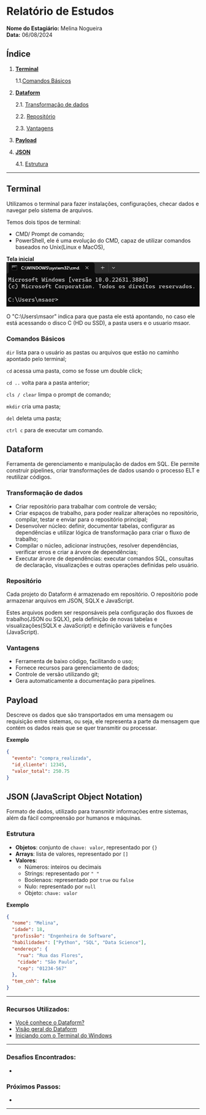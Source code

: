 # Relatório de Estudos

**Nome do Estagiário:** Melina Nogueira  
**Data:** 06/08/2024

## **Índice**  
1. **[Terminal](#terminal)**

    1.1.[Comandos Básicos](#comandos-básicos)

2. **[Dataform](#dataform)**

    2.1. [Transformação de dados](#transformação-de-dados)

    2.2. [Repositório](#repositório)

    2.3. [Vantagens](#vantagens)

3. **[Payload](#payload)**

4. **[JSON](#json-javascript-object-notation)**

    4.1. [Estrutura](#estrutura)
---

## Terminal
Utilizamos o terminal para fazer instalações, configurações, checar dados e navegar pelo sistema de arquivos.

Temos dois tipos de terminal:
- CMD/ Prompt de comando;
- PowerShell, ele é uma evolução do CMD, capaz de utilizar comandos baseados no Unix(Linux e MacOS),

**Tela inicial**
![Tela inicial](image/terminal.png)

O "C:\Users\msaor" indica para que pasta ele está apontando, no caso ele está acessando o disco C (HD ou SSD), a pasta users e o usuario msaor.

### Comandos Básicos

`dir` lista para o usuário as pastas ou arquivos que estão no caminho apontado pelo terminal;

`cd` acessa uma pasta, como se fosse um double click;

`cd ..` volta para a pasta anterior;

`cls / clear` limpa o prompt de comando;

`mkdir` cria uma pasta;

`del` deleta uma pasta;

`ctrl c` para de executar um comando.

## Dataform
Ferramenta de gerenciamento e manipulação de dados em SQL. 
Ele permite construir pipelines, criar transformações de dados usando o processo ELT e reutilizar códigos.

### Transformação de dados
- Criar repositório para trabalhar com controle de versão;
- Criar espaços de trabalho, para poder realizar alterações no repositório, compilar, testar e enviar para o repositório principal;
- Desenvolver núcleo: definir, documentar tabelas, configurar as dependências e utilizar lógica de transformação para criar o fluxo de trabalho;
- Compilar o núcleo, adicionar instruções, resolver dependências, verificar erros e criar a árvore de dependências;
- Executar árvore de dependências: executar comandos SQL, consultas de declaração, visualizações e outras operações definidas pelo usuário.

### Repositório
Cada projeto do Dataform é armazenado em repositório. O repositório pode armazenar arquivos em JSON, SQLX e JavaScript. 

Estes arquivos podem ser responsáveis pela configuração dos fluxoes de trabalho(JSON ou SQLX), pela definição de novas tabelas e visualizações(SQLX e JavaScript) e definição variáveis e funções (JavaScript).

### Vantagens
- Ferramenta de baixo código, facilitando o uso;
- Fornece recursos para gerenciamento de dados;
- Controle de versão utilizando git;
- Gera automaticamente a documentação para pipelines.

## Payload
Descreve os dados que são transportados em uma mensagem ou requisição entre sistemas, ou seja, ele representa a parte da mensagem que contém os dados reais que se quer transmitir ou processar.

**Exemplo**
``` JSON
{
  "evento": "compra_realizada",
  "id_cliente": 12345,
  "valor_total": 250.75
}
```

## JSON (JavaScript Object Notation)
Formato de dados, utilizado para transmitir informações entre sistemas, além da fácil compreensão por humanos e máquinas.

### Estrutura
- **Objetos**: conjunto de  `chave: valor`, representado por `{}`
- **Arrays**: lista de valores, representado por `[]`
- **Valores**:
    - Números: inteiros ou decimais
    - Strings: representado por `" "`
    - Boolenaos: representado por `true` ou `false`
    - Nulo: representado por `null`
    - Objeto: `chave: valor`

**Exemplo**
```JSON
{
  "nome": "Melina",
  "idade": 18,
  "profissão": "Engenheira de Software",
  "habilidades": ["Python", "SQL", "Data Science"],
  "endereço": {
    "rua": "Rua das Flores",
    "cidade": "São Paulo",
    "cep": "01234-567"
  },
  "tem_cnh": false
}
```

---

### **Recursos Utilizados:**
- [Você conhece o Dataform?](https://www.atrainformatica.com.br/2024/04/01/voce-conhece-o-dataform/)
- [Visão geral do Dataform](https://cloud.google.com/dataform/docs/overview?hl=pt-br)
- [Iniciando com o Terminal do Windows](https://blog.formacao.dev/iniciando-com-o-terminal-do-windows/)

---

### **Desafios Encontrados:**  
- 

### **Próximos Passos:**  
- 
---